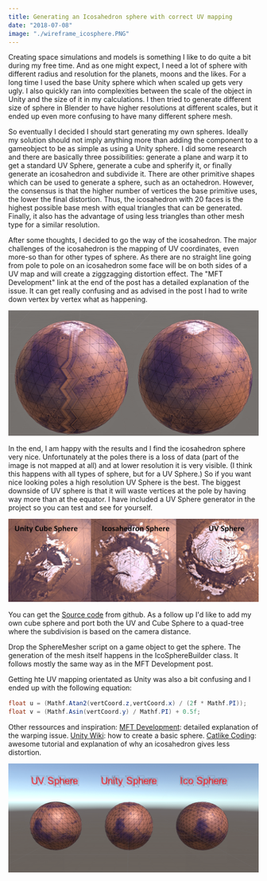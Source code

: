 ```yaml
---
title: Generating an Icosahedron sphere with correct UV mapping
date: "2018-07-08"
image: "./wireframe_icosphere.PNG"
---
```


Creating space simulations and models is something I like to do quite a bit during my free time. And as one might expect, I need a lot of sphere with different radius and resolution for the planets, moons and the likes. For a long time I used the base Unity sphere which when scaled up gets very ugly. I also quickly ran into complexities between the scale of the object in Unity and the size of it in my calculations. I then tried to generate different size of sphere in Blender to have higher resolutions at different scales, but it ended up even more confusing to have many different sphere mesh.

So eventually I decided I should start generating my own spheres. Ideally my solution should not imply anything more than adding the component to a gameobject to be as simple as using a Unity sphere. I did some research and there are basically three possibilities: generate a plane and warp it to get a standard UV Sphere, generate a cube and spherify it, or finally generate an icosahedron and subdivide it. There are other primitive shapes which can be used to generate a sphere, such as an octahedron. However, the consensus is that the higher number of vertices the base primitive uses, the lower the final distortion. Thus, the icosahedron with 20 faces is the highest possible base mesh with equal triangles that can be generated. Finally, it also has the advantage of using less triangles than other mesh type for a similar resolution.

After some thoughts, I decided to go the way of the icosahedron. The major challenges of the icosahedron is the mapping of UV coordinates, even more-so than for other types of sphere. As there are no straight line going from pole to pole on an icosahedron some face will be on both sides of a UV map and will create a ziggzagging distortion effect. The "MFT Development" link at the end of the post has a detailed explanation of the issue. It can get really confusing and as advised in the post I had to write down vertex by vertex what as happening.

![Warping effect and final result](./warping_and_result.PNG)

In the end, I am happy with the results and I find the icosahedron sphere very nice. Unfortunately at the poles there is a loss of data (part of the image is not mapped at all) and at lower resolution it is very visible. (I think this happens with all types of sphere, but for a UV Sphere.) So if you want nice looking poles a high resolution UV Sphere is the best. The biggest downside of UV sphere is that it will waste vertices at the pole by having way more than at the equator. I have included a UV Sphere generator in the project so you can test and see for yourself.

![Loss of data difference on each pole.](./pole_warping.PNG)

You can get the [Source code](https://github.com/alexisgea/sphere_mesher) from github. As a follow up I'd like to add my own cube sphere and port both the UV and Cube Sphere to a quad-tree where the subdivision is based on the camera distance.

Drop the SphereMesher script on a game object to get the sphere. The generation of the mesh itself happens in the IcoSphereBuilder class. It follows mostly the same way as in the MFT Development post.

Getting hte UV mapping orientated as Unity was also a bit confusing and I ended up with the following equation:
``` C#
float u = (Mathf.Atan2(vertCoord.z,vertCoord.x) / (2f * Mathf.PI));
float v = (Mathf.Asin(vertCoord.y) / Mathf.PI) + 0.5f;
```

Other ressources and inspiration:
[MFT Development](https://mft-dev.dk/uv-mapping-sphere/): detailed explanation of the warping issue.
[Unity Wiki](http://wiki.unity3d.com/index.php/ProceduralPrimitives): how to create a basic sphere.
[Catlike Coding](https://web.archive.org/web/20171218054621/http://www.binpress.com/tutorial/creating-an-octahedron-sphere/162): awesome tutorial and explanation of why an icosahedron gives less distortion.

![Final result comparison](./final_result.PNG)
